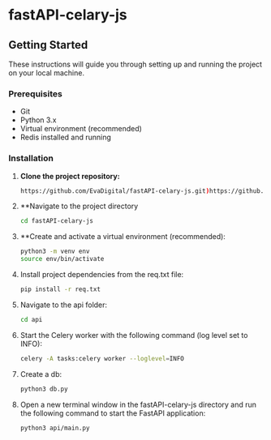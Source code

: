# fastAPI-celary-js

## Getting Started

These instructions will guide you through setting up and running the project on your local machine.

### Prerequisites

- Git
- Python 3.x
- Virtual environment (recommended)
- Redis installed and running

### Installation

1. **Clone the project repository:**

   ```bash
   https://github.com/EvaDigital/fastAPI-celary-js.git)https://github.com/EvaDigital/fastAPI-celary-js.git
   ```
2. **Navigate to the project directory
   ```bash
   cd fastAPI-celary-js
   ```
3. **Create and activate a virtual environment (recommended):
   ```bash
   python3 -m venv env
   source env/bin/activate
   ```
4. Install project dependencies from the req.txt file:

   ```bash
   pip install -r req.txt
   ```
5. Navigate to the api folder:
   ```bash
   cd api
   ```
6. Start the Celery worker with the following command (log level set to INFO):
   ```bash
   celery -A tasks:celery worker --loglevel=INFO
   ```
7. Create a db:
   ```bash
   python3 db.py
   ```
8. Open a new terminal window in the fastAPI-celary-js directory and run the following command to start the FastAPI application:

   ```bash
   python3 api/main.py
   ```

